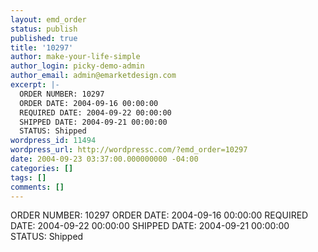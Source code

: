 ```yaml
---
layout: emd_order
status: publish
published: true
title: '10297'
author: make-your-life-simple
author_login: picky-demo-admin
author_email: admin@emarketdesign.com
excerpt: |-
  ORDER NUMBER: 10297
  ORDER DATE: 2004-09-16 00:00:00
  REQUIRED DATE: 2004-09-22 00:00:00
  SHIPPED DATE: 2004-09-21 00:00:00
  STATUS: Shipped
wordpress_id: 11494
wordpress_url: http://wordpressc.com/?emd_order=10297
date: 2004-09-23 03:37:00.000000000 -04:00
categories: []
tags: []
comments: []
---
```

ORDER NUMBER: 10297
ORDER DATE: 2004-09-16 00:00:00
REQUIRED DATE: 2004-09-22 00:00:00
SHIPPED DATE: 2004-09-21 00:00:00
STATUS: Shipped
